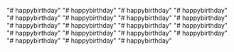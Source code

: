 "# happybirthday" 
"# happybirthday" 
"# happybirthday" 
"# happybirthday" 
"# happybirthday" 
"# happybirthday" 
"# happybirthday" 
"# happybirthday" 
"# happybirthday" 
"# happybirthday" 
"# happybirthday" 
"# happybirthday" 
"# happybirthday" 
"# happybirthday" 
"# happybirthday" 
"# happybirthday" 
"# happybirthday" 
"# happybirthday" 
"# happybirthday" 
